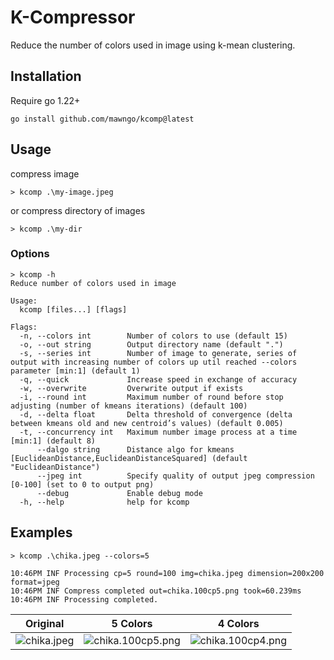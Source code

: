 # K-Compressor

Reduce the number of colors used in image using k-mean clustering.

## Installation

Require go 1.22+

```shell
go install github.com/mawngo/kcomp@latest
```

## Usage

compress image

```shell
> kcomp .\my-image.jpeg
```

or compress directory of images

```shell
> kcomp .\my-dir
```

### Options

```
> kcomp -h  
Reduce number of colors used in image

Usage:
  kcomp [files...] [flags]
  
Flags:
  -n, --colors int        Number of colors to use (default 15)
  -o, --out string        Output directory name (default ".")
  -s, --series int        Number of image to generate, series of output with increasing number of colors up util reached --colors parameter [min:1] (default 1)
  -q, --quick             Increase speed in exchange of accuracy
  -w, --overwrite         Overwrite output if exists
  -i, --round int         Maximum number of round before stop adjusting (number of kmeans iterations) (default 100)
  -d, --delta float       Delta threshold of convergence (delta between kmeans old and new centroid’s values) (default 0.005)
  -t, --concurrency int   Maximum number image process at a time [min:1] (default 8)
      --dalgo string      Distance algo for kmeans [EuclideanDistance,EuclideanDistanceSquared] (default "EuclideanDistance")
      --jpeg int          Specify quality of output jpeg compression [0-100] (set to 0 to output png)
      --debug             Enable debug mode
  -h, --help              help for kcomp
```

## Examples

```shell
> kcomp .\chika.jpeg --colors=5
```

```shell
10:46PM INF Processing cp=5 round=100 img=chika.jpeg dimension=200x200 format=jpeg
10:46PM INF Compress completed out=chika.100cp5.png took=60.239ms
10:46PM INF Processing completed.
```

| Original                  | 5 Colors                              | 4 Colors                              |
|---------------------------|---------------------------------------|---------------------------------------|
| ![chika.jpeg](chika.jpeg) | ![chika.100cp5.png](chika.100cp5.png) | ![chika.100cp4.png](chika.100cp4.png) |

